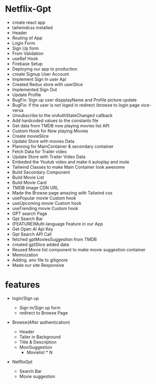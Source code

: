 # Netflix-Gpt
- create react app
- tailwindcss installed
- Header
- Routing of App
- Login Form
- Sign Up form
- From Validation
- useRaf Hook
- Firebase Setup
- Deploying our app to production
- create Signup User Account
- Implement Sign In user Api
- Created Redux store  with userSlice
- Implemented Sign Out
- Update Profile
- BugFix: Sign up user dispplayName and Profile picture update
- BugFix: if the user is not loged in redirect /browse to login page vice-versa
- Unsubscribe to the onAuthStateChanged callback
- Add hardcoded values to the constants file
- Get data from TMDB now playing movies list API
- Custom Hook for Now playing Movies
- Create movieSlice
- Update Store with movies Data
- Planning for MainContainer & secondary container
- Fetch Data for Trailer video
- Update Store with Trailer Video  Data
- Embeded the Youtub video and make it autoplay and mute
- Tailwind Classes to make Main Container look awesome
- Build Secondary Component
- Build Movie List
- Build Movie Card
- TMDB Image CDN URL
- Made the Browse page amazing with Tailwind css
- usePopular movie Custom hook
- useUpcoming movie Custom hook
- useTrending movie Custom hook
- GPT search Page
- Gpt Search Bar
- (FEATURE)Multi-language Feature in our App
- Get  Open AI Api Key
- Gpt Search API Call
- fetched gptMoviesSuggestion from TMDB
- created gptSlice added data
- Reused Movie list component to make movie suggestion container
- Memoization
- Adding .env file to gitignore
- Made our site Responsive










# features
- login/Sign up
     - Sign in/Sign up form
     - redirect to Browse Page
- Browse(After authentication)
    - Header
    - Tailer in Background
    - Title & Description
    - MoviSuggestion
         - Movielist * N

- NetflixGpt
    - Search Bar
    - Movie suggestion